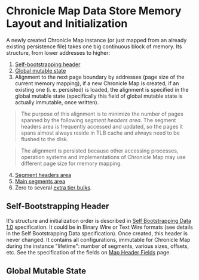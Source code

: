 # Chronicle Map Data Store Memory Layout and Initialization

A newly created Chronicle Map instance (or just mapped from an already existing persistence file)
takes one big continuous block of memory. Its structure, from lower addresses to higher:

 1. [Self-bootstrapping header](#self-bootstrapping-header)
 2. [Global mutable state](#global-mutable-state)
 3. Alignment to the next page boundary by addresses (page size of the current memory mapping),
 if a new Chronicle Map is created, if an existing one (i. e. persisted) is loaded, the alignment
 is specified in the global mutable state (specifically this field of global mutable state is
 actually immutable, once written).

 > The purpose of this alignment is to minimize the number of pages spanned by the following
 > *segment headers area*. The segment headers area is frequently accessed and updated, so the pages
 > it spans almost always reside in TLB cache and always need to be flushed to the disk.

 > The alignment is persisted because other accessing processes, operation systems and
 > implementations of Chronicle Map may use different page size for memory mapping.

 4. [Segment headers area](#segment-headers-area)
 5. [Main segments area](#main-segments-area)
 6. Zero to several [extra tier bulks](#extra-tier-bulks).

## Self-Bootstrapping Header

It's structure and initialization order is described in [Self Bootstrapping Data 1.0](
https://github.com/OpenHFT/RFC/blob/master/Self-Bootstrapping-Data/Self-Bootstraping-Data-0.1.md)
specification. It could be in Binary Wire or Text Wire formats (see details in the Self
Bootstrapping Data specification). Once created, this header is never changed. It contains all
configurations, immutable for Chronicle Map during the instance "lifetime": number of segments,
various sizes, offsets, etc. See the specification of the fields on [Map Header
Fields](3_1-map-header-fields.md) page.

## Global Mutable State

